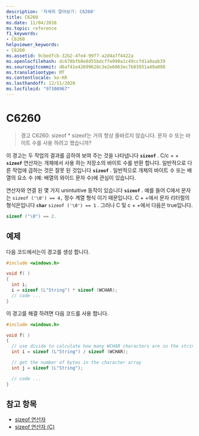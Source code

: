 ```yaml
---
description: '자세히 알아보기: C6260'
title: C6260
ms.date: 11/04/2016
ms.topic: reference
f1_keywords:
- C6260
helpviewer_keywords:
- C6260
ms.assetid: 9cbedfcb-32b2-4fe4-99f7-a2d4a7f4422a
ms.openlocfilehash: dc678bfb8e8d55bdcffe990a1c49ccfd1a9aab39
ms.sourcegitcommit: d6af41e42699628c3e2e6063ec7b03931a49a098
ms.translationtype: MT
ms.contentlocale: ko-KR
ms.lasthandoff: 12/11/2020
ms.locfileid: "97308967"
---
```

# <a name="c6260"></a>C6260

> 경고 C6260: sizeof * sizeof는 거의 항상 올바르지 않습니다. 문자 수 또는 바이트 수를 사용 하려고 했습니까?

이 경고는 두 작업의 결과를 곱하여 보여 주는 것을 나타냅니다 **`sizeof`** . C/c + + **`sizeof`** 연산자는 개체에서 사용 하는 저장소의 바이트 수를 반환 합니다. 일반적으로 다른 작업에 곱하는 것은 잘못 된 것입니다 **`sizeof`** . 일반적으로 개체의 바이트 수 또는 배열의 요소 수 (예: 배열의 와이드 문자 수)에 관심이 있습니다.

연산자와 연결 된 몇 가지 unintuitive 동작이 있습니다 **`sizeof`** . 예를 들어 C에서 문자는 `sizeof ('\0') == 4,` 정수 계열 형식 이기 때문입니다. C + +에서 문자 리터럴의 형식은입니다 **`char`** `sizeof ('\0') == 1` . 그러나 C 및 c + +에서 다음은 true입니다.

```cpp
sizeof ("\0") == 2.
```

## <a name="example"></a>예제

다음 코드에서는이 경고를 생성 합니다.

```cpp
#include <windows.h>

void f( )
{
  int i;
  i = sizeof (L"String") * sizeof (WCHAR);
  // code ...
}
```

이 경고를 해결 하려면 다음 코드를 사용 합니다.

```cpp
#include <windows.h>

void f( )
{
  // use divide to calculate how many WCHAR characters are in the string
  int i = sizeof (L"String") / sizeof (WCHAR);

  // get the number of bytes in the character array
  int j = sizeof (L"String");

  // code ...
}
```

## <a name="see-also"></a>참고 항목

- [sizeof 연산자](../cpp/sizeof-operator.md)
- [sizeof 연산자 (C)](../c-language/sizeof-operator-c.md)
